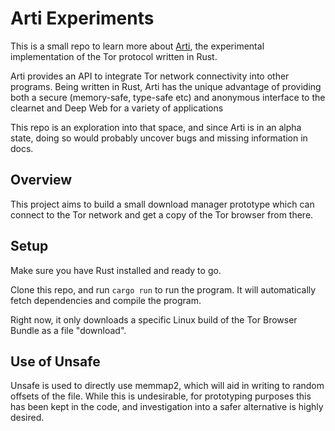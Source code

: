 # Arti Experiments

This is a small repo to learn more about [Arti](https://gitlab.torproject.org/tpo/core/arti), the experimental implementation of the Tor protocol written in Rust.

Arti provides an API to integrate Tor network connectivity into other programs. Being written in Rust, Arti has the unique advantage of providing both a secure (memory-safe, type-safe etc) and anonymous interface to the clearnet and Deep Web for a variety of applications

This repo is an exploration into that space, and since Arti is in an alpha state, doing so would probably uncover bugs and missing information in docs.

## Overview

This project aims to build a small download manager prototype which can connect to the Tor network and get a copy of the Tor browser from there.

## Setup

Make sure you have Rust installed and ready to go.

Clone this repo, and run ```cargo run```
to run the program. It will automatically fetch dependencies and compile the program.

Right now, it only downloads a specific Linux build of the Tor Browser Bundle as a file "download".

## Use of Unsafe

Unsafe is used to directly use memmap2, which will aid in writing to random offsets of the file. While this is undesirable, for prototyping purposes this has been kept in the code, and investigation into a safer alternative is highly desired.
